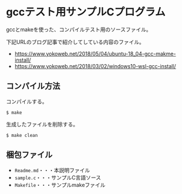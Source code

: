 gccテスト用サンプルCプログラム
==========================
gccとmakeを使った、コンパイルテスト用のソースファイル。

下記URLのブログ記事で紹介してしている内容のファイル。

* <https://www.yokoweb.net/2018/05/04/ubuntu-18_04-gcc-makme-install/>
* <https://www.yokoweb.net/2018/03/02/windows10-wsl-gcc-install/>

コンパイル方法
--------------------
コンパイルする。
```
$ make
```

生成したファイルを削除する。

```
$ make clean
```

梱包ファイル
-----------------

  * `Readme.md`・・・本説明ファイル
  * `sample.c`・・・サンプルC言語ソース
  * `Makefile`・・・サンプルmakeファイル
